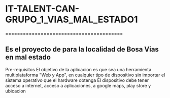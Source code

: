 # IT-TALENT-CAN-GRUPO_1_VIAS_MAL_ESTADO1
========================================

Es el proyecto de para la localidad de Bosa Vias en mal estado
--------------------------------------------------------------

Pre-requisitos
El objetivo de la aplicacion es que sea una herramienta multiplataforma "Web y App", en cualquier tipo de dispositivo sin importar el sistema operativo que el hardware obtenga
El dispositivo debe tener acceso a internet, acceso a aplicaciones, a google maps, play store y ubicacion 


